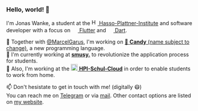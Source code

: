### Hello, world! 👋

I'm Jonas Wanke, a student at the [<img src="https://hpi.de/typo3conf/ext/hpi_distribution/Resources/Public/Default/img/HPI-Favicon-33x33.png" alt="HPI" width="16" height="16"> Hasso-Plattner-Institute](https://hpi.de/en.html) and software developer with a focus on [<img src="https://flutter.dev/images/favicon.png" width="16" height="16"> Flutter](https://flutter.dev) and [<img src="https://dart.dev/assets/shared/dart/icon/64.png" width="16" height="16"> Dart](https://dart.dev).

🍬 Together with [@MarcelGarus](https://github.com/MarcelGarus), I'm working on [🍭 **Candy** (name subject to change)](https://github.com/candy-lang/candy), a new programming language.  
🌱 I'm currently working at [**smusy.**](https://smusy.de) to revolutionize the application process for students.  
🦙 Also, I'm working at the [<img src="https://hpi-schul-cloud.de/images/logo/favicon-48.png" width="18" height="18"> **HPI-Schul-Cloud**](https://hpi-schul-cloud.org) in order to enable students to work from home.

📫 Don't hesistate to get in touch with me! (digitally 😷)  
You can reach me on [Telegram](https://t.me/JonasWanke) or via [mail](mailto:contact+github@wanke.dev). Other contact options are listed on [my website](https://wanke.dev).

<!--
**JonasWanke/JonasWanke** is a ✨ _special_ ✨ repository because its `README.md` (this file) appears on your GitHub profile.

Here are some ideas to get you started:

- 🔭 I’m currently working on ...
- 🌱 I’m currently learning ...
- 👯 I’m looking to collaborate on ...
- 🤔 I’m looking for help with ...
- 💬 Ask me about ...
- 📫 How to reach me: ...
- 😄 Pronouns: ...
- ⚡ Fun fact: ...
-->
